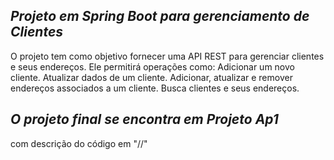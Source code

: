 *Projeto em Spring Boot para gerenciamento de Clientes*
--------------------------------
O projeto tem como objetivo fornecer uma API REST para gerenciar clientes e seus endereços. Ele permitirá operações como:
Adicionar um novo cliente.
Atualizar dados de um cliente.
Adicionar, atualizar e remover endereços associados a um cliente.
Busca clientes e seus endereços.




*O projeto final se encontra em Projeto Ap1*
-----------------------------------------------------------
com descrição do código em "//"
